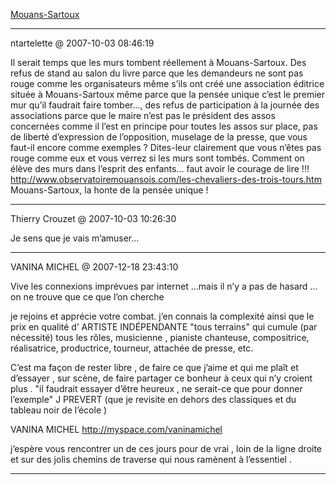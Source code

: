 [Mouans-Sartoux](../../../2007/10/mouans-sartoux.md)

---
ntartelette @ 2007-10-03 08:46:19

Il serait temps que les murs tombent réellement à Mouans-Sartoux. Des refus de stand au salon du livre parce que les demandeurs ne sont pas rouge comme les organisateurs même s’ils ont créé une association éditrice située à Mouans-Sartoux même parce que la pensée unique c’est le premier mur qu’il faudrait faire tomber..., des refus de participation à la journée des associations parce que le maire n’est pas le président des assos concernées comme il l’est en principe pour toutes les assos sur place, pas de liberté d’expression de l’opposition, muselage de la presse, que vous faut-il encore comme exemples ? Dites-leur clairement que vous n’êtes pas rouge comme eux et vous verrez si les murs sont tombés. Comment on élève des murs dans l’esprit des enfants... faut avoir le courage de lire !!! http://www.observatoiremouansois.com/les-chevaliers-des-trois-tours.htm Mouans-Sartoux, la honte de la pensée unique !

---

Thierry Crouzet @ 2007-10-03 10:26:30

Je sens que je vais m’amuser...

---

VANINA MICHEL @ 2007-12-18 23:43:10

Vive les connexions imprévues par internet ...mais il n’y a pas de hasard ... on ne trouve que ce que l’on cherche

je rejoins et apprécie votre combat. j’en connais la complexité ainsi que le prix en qualité d’ ARTISTE INDÉPENDANTE "tous terrains" qui cumule (par nécessité) tous les rôles, musicienne , pianiste chanteuse, compositrice, réalisatrice, productrice, tourneur, attachée de presse, etc.

C’est ma façon de rester libre , de faire ce que j’aime et qui me plaît et d’essayer , sur scène, de faire partager ce bonheur à ceux qui n’y croient plus . "il faudrait essayer d’être heureux , ne serait-ce que pour donner l’exemple" J PREVERT (que je revisite en dehors des classiques et du tableau noir de l’école )

VANINA MICHEL http://myspace.com/vaninamichel

j’espère vous rencontrer un de ces jours pour de vrai , loin de la ligne droite et sur des jolis chemins de traverse qui nous ramènent à l’essentiel .

---

